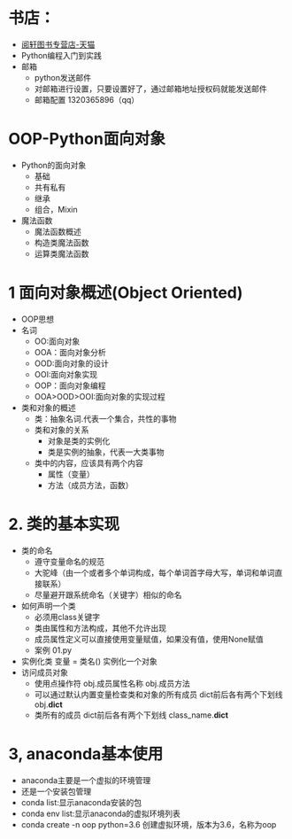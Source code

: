 # 书店：
- [阅轩图书专营店-天猫](http://detail.tmall.com/item.htm?id=535882394166)
- Python编程入门到实践
- 邮箱
    - python发送邮件
    - 对邮箱进行设置，只要设置好了，通过邮箱地址授权码就能发送邮件
    - 邮箱配置 1320365896（qq）
# OOP-Python面向对象
- Python的面向对象
    - 基础
    - 共有私有
    - 继承
    - 组合，Mixin
- 魔法函数
    - 魔法函数概述
    - 构造类魔法函数
    - 运算类魔法函数
# 1 面向对象概述(Object Oriented)
- OOP思想
- 名词
    - OO:面向对象
    - OOA：面向对象分析
    - OOD:面向对象的设计
    - OOI:面向对象实现
    - OOP：面向对象编程
    - OOA>OOD>OOI:面向对象的实现过程
- 类和对象的概述
    - 类：抽象名词.代表一个集合，共性的事物
    - 类和对象的关系
        - 对象是类的实例化
        - 类是实例的抽象，代表一大类事物
    - 类中的内容，应该具有两个内容
        - 属性（变量）
        - 方法（成员方法，函数）
# 2. 类的基本实现
- 类的命名
    - 遵守变量命名的规范
    - 大驼峰（由一个或者多个单词构成，每个单词首字母大写，单词和单词直接联系）
    - 尽量避开跟系统命名（关键字）相似的命名
- 如何声明一个类
    - 必须用class关键字
    - 类由属性和方法构成，其他不允许出现
    - 成员属性定义可以直接使用变量赋值，如果没有值，使用None赋值
    - 案例 01.py
- 实例化类
        变量 = 类名() 实例化一个对象
- 访问成员对象
    - 使用点操作符
            obj.成员属性名称
            obj.成员方法
    - 可以通过默认内置变量检查类和对象的所有成员
            dict前后各有两个下划线
            obj.__dict__
    - 类所有的成员
            dict前后各有两个下划线
            class_name.__dict__
            
            
            


# 3, anaconda基本使用
- anaconda主要是一个虚拟的环境管理
- 还是一个安装包管理
- conda list:显示anaconda安装的包
- conda env list:显示anaconda的虚拟环境列表
- conda create -n oop python=3.6 创建虚拟环境，版本为3.6，名称为oop
    
    



